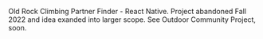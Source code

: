 Old Rock Climbing Partner Finder - React Native. Project abandoned Fall 2022 and idea exanded into larger scope. See Outdoor Community Project, soon.